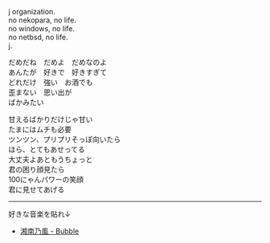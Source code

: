 j organization.  
no nekopara, no life.  
no windows, no life.  
no netbsd, no life.  
j.

だめだね　だめよ　だめなのよ  
あんたが　好きで　好きすぎて  
どれだけ　強い　お酒でも  
歪まない　思い出が  
ばかみたい

甘えるばかりだけじゃ甘い  
たまにはムチも必要  
ツンツン、プリプリそっぽ向いたら  
ほら、とてもあせってる  
大丈夫よあともうちょっと  
君の困り顔見たら  
100にゃんパワーの笑顔  
君に見せてあげる   

---

好きな音楽を貼れ↓  
- [湘南乃風 - Bubble](https://www.youtube.com/watch?v=wcjvmvTv88U)
